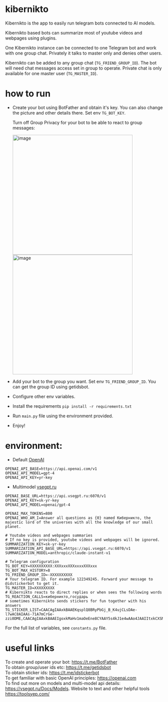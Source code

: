# kibernikto

Kibernikto is the app to easily run telegram bots connected to AI models.

Kibernikto based bots can summarize most of youtube videos and webpages using plugins.  

One Kibernikto instance can be connected to one Telegram bot and work with one group chat. Privately it talks to master
only and denies other users.

Kibernikto can be added to any group chat (`TG_FRIEND_GROUP_ID`). The bot will need chat messages access set in group to
operate.
Private chat is only available for one master user (`TG_MASTER_ID`).  


# how to run

- Create your bot using BotFather and obtain it's key. You can also change the picture and other details there. Set
  env `TG_BOT_KEY`.

  Turn off Group Privacy for your bot to be able to react to group messages:

  <img width="383" alt="image" src="https://github.com/solovieff/kibernikto/assets/5033247/9f2ec25d-bde4-4eec-9ec6-65741101ce8d">  
  <br>
  <img width="383" alt="image" src="https://github.com/solovieff/kibernikto/assets/5033247/bf1ac575-ad1a-464c-8535-2cf7f5ebb162">  

- Add your bot to the group you want. Set env `TG_FRIEND_GROUP_ID`. You can get the group ID using getidsbot.
- Configure other env variables.
- Install the requirements `pip install -r requirements.txt`
- Run `main.py` file using the environment provided.
- Enjoy!

# environment:

- Default [OpenAI](https://openai.com)

```
OPENAI_API_BASE=https://api.openai.com/v1
OPENAI_API_MODEL=gpt-4
OPENAI_API_KEY=yr-key  
```

- Multimodel [vsegpt.ru](https://vsegpt.ru/)

```
OPENAI_BASE_URL=https://api.vsegpt.ru:6070/v1  
OPENAI_API_KEY=sk-yr-key  
OPENAI_API_MODEL=openai/gpt-4  
```

```
OPENAI_MAX_TOKENS=800  
OPENAI_WHO_AM_I=Answer all questions as {0} named Киберникто, the majestic lord of the universes with all the knowledge of our small planet.  

# Youtube videos and webpages summaries
# If no key is provided, youtube videos and webpages will be ignored.
SUMMARIZATION_KEY=sk-yr-key
SUMMARIZATION_API_BASE_URL=https://api.vsegpt.ru:6070/v1  
SUMMARIZATION_MODEL=anthropic/claude-instant-v1

# Telegram configuration
TG_BOT_KEY=XXXXXXXXXX:XXXxxxXXXxxxxXXXxxx  
TG_BOT_MAX_HISTORY=8  
TG_FRIEND_GROUP_ID=-XXXXXXXXXX  
# Your telegram ID. For example 122349245. Forward your message to @idstickerbot to get it.  
TG_MASTER_ID=XXXXXXXXX
# Kibernikto reacts to direct replies or when sees the following words  
TG_REACTION_CALLS=киберникто,государь  
# sometimes Kibernikto sends stickers for fun together with his answers  
TG_STICKER_LIST=CAACAgIAAxkBAAEKqsplQ8BRyPbGj_B_K4ujCLsDAe-l7wAC8AIAAs-71A7mCrGe-zzi0DME,CAACAgIAAxkBAAEIgoxkMaHv1maOeEne8CYAAY5s4kJ1e4wAAo4JAAIItxkCXSMuZ6bo59gvBA
```

For the full list of variables, see `constants.py` file.

# useful links

To create and operate your bot: https://t.me/BotFather  
To obtain group/user ids etc: https://t.me/getidsbot  
To obtain sticker ids: https://t.me/idstickerbot  
To get familiar with basic OpenAI principles: https://openai.com  
To find out more on models and multi-model api details: https://vsegpt.ru/Docs/Models.
Website to text and other helpful tools https://toolsyep.com/

